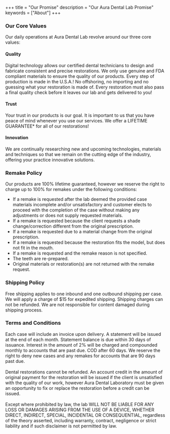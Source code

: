 +++
title = "Our Promise"
description = "Our Aura Dental Lab Promise"
keywords = ["About"]
+++
<div class="heading-left">
    <h3>
    Our Core Values
    </h3>

</div>
<div>
Our daily operations at Aura Dental Lab revolve around our three core values: 

<div class="heading-left">
    <h4>
    Quality
    </h4>

</div>

Digital technology allows our certified dental technicians to design and fabricate consistent and precise restorations. We only use genuine and FDA compliant materials to ensure the quality of our products. Every step of production is made in the U.S.A.! No offshoring, no importing and no guessing what your restoration is made of. Every restoration must also pass a final quality check before it leaves our lab and gets delivered to you! 

<div class="heading-left">
    <h4>
    Trust
    </h4>

</div>


Your trust in our products is our goal. It is important to us that you have peace of mind whenever you use our services. We offer a LIFETIME GUARANTEE* for all of our restorations! 

<div class="heading-left">
    <h4>
    Innovation
    </h4>

</div>

We are continually researching new and upcoming technologies, materials and techniques so that we remain on the cutting edge of the industry, offering your practice innovative solutions. 

<div id='remake'>

<div class="heading-left">
    <h3>
    Remake Policy
    </h3>

</div>

Our products are 100% lifetime guaranteed, however we reserve the right to charge up to 100% for remakes under the following conditions:
<ul>
<li>If a remake is requested after the lab deemed the provided case materials incomplete and/or unsatisfactory and customer elects to proceed with the completion of the case without making any adjustments or does not supply requested materials.</li>
<li>If a remake is requested because the client requests a shade change/correction different from the original prescription.</li>
<li>If a remake is requested due to a material change from the original prescription.</li>
<li>If a remake is requested because the restoration fits the model, but does not fit in the mouth.</li>
<li>If a remake is requested and the remake reason is not specified. </li>
<li>The teeth are re-prepared. </li>
<li>Original materials or restoration(s) are not returned with the remake request. </li>
</ul>

</div>

</div>

<div id='shipping'>

<div class="heading-left">
    <h3>
    Shipping Policy
    </h3>

</div>

Free shipping applies to one inbound and one outbound shipping per case. We will apply a charge of $15 for expedited shipping. Shipping charges can not be refunded. We are not responsible for content damaged during shipping process. 

</div>




<div id='termsandconditions'>

<div class="heading-left">
    <h3>
    Terms and Conditions
    </h3>

</div>
 Each case will include an invoice upon delivery. A statement will be issued at the end of each month. Statement balance is due within 30 days of issuance. Interest in the amount of 2% will be charged and compounded monthly to accounts that are past due. 
 COD after 60 days. We reserve the right to deny new cases and any remakes for accounts that are 90 days past due. 

<br>
<br>
 Dental restorations cannot be refunded. An account credit in the amount of original payment for the restoration will be issued if the client is unsatisfied with the quality of our work, however Aura Dental Laboratory must be given an opportunity to fix or replace the restoration before a credit can be issued. 


<br>
<br>
 Except where prohibited by law, the lab WILL NOT BE LIABLE FOR ANY LOSS OR DAMAGES ARISING FROM THE USE OF A DEVICE, WHETHER DIRECT, INDIRECT, SPECIAL, INCIDENTAL OR CONSEQUENTIAL, regardless of the theory asserted, including warranty, contract, negligence or strict liability and if such disclaimer is not permitted by law.



</div>

<br>
<br>
<br>
